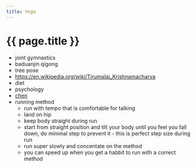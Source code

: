 ```yaml
---
title: Yoga
---
```


# {{ page.title }}

* joint gymnastics
* baduanjin qigong
* tree pose
* https://en.wikipedia.org/wiki/Tirumalai_Krishnamacharya
* diet
* psychology
* [chen](http://chentaijistudy.com/about.html)
* running method
  * run with tempo that is comfortable for talking
  * land on hip
  * keep body straight during run
  * start from straight position and tilt your body until you feel you fall down, do minimal step to prevent it - this is perfect step size during run
  * run super slowly and concentate on the method
  * you can speed up when you get a habbit to run with a correct method

